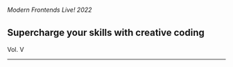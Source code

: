 <!-- .slide: class="title-slide" data-background-color="var(--spearmint)" -->

###### Modern Frontends Live! 2022
## Supercharge your skills with creative coding
<div class="volume-title">Vol. V</div>

---
<!-- End Slide -->